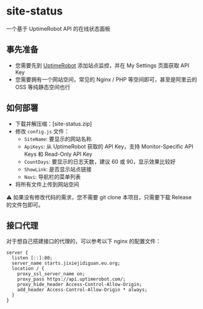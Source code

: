 # site-status

一个基于 UptimeRobot API 的在线状态面板


## 事先准备

- 您需要先到 [UptimeRobot](https://uptimerobot.com/ "UptimeRobot") 添加站点监控，并在 My Settings 页面获取 API Key
- 您需要拥有一个网站空间，常见的 Nginx / PHP 等空间即可，甚至是阿里云的 OSS 等纯静态空间也行

## 如何部署

- 下载并解压缩：[site-status.zip]
- 修改 `config.js` 文件：
   - `SiteName`: 要显示的网站名称
   - `ApiKeys`: 从 UptimeRobot 获取的 API Key，支持 Monitor-Specific API Keys 和 Read-Only API Key
   - `CountDays`: 要显示的日志天数，建议 60 或 90，显示效果比较好
   - `ShowLink`: 是否显示站点链接
   - `Navi`: 导航栏的菜单列表
- 将所有文件上传到网站空间

⚠️ 如果没有修改代码的需求，您不需要 git clone 本项目，只需要下载 Release 的文件包即可。

## 接口代理

对于想自己搭建接口的代理的，可以参考以下 nginx 的配置文件：

```
server {
  listen [::]:80;
  server_name starts.jixiejidiguan.eu.org;
  location / {
    proxy_ssl_server_name on;
    proxy_pass https://api.uptimerobot.com/;
    proxy_hide_header Access-Control-Allow-Origin;
    add_header Access-Control-Allow-Origin * always;
  }
}
```
